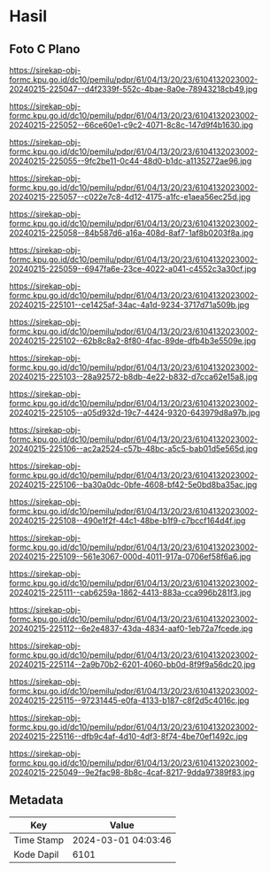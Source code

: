 # Hasil

## Foto C Plano

https://sirekap-obj-formc.kpu.go.id/dc10/pemilu/pdpr/61/04/13/20/23/6104132023002-20240215-225047--d4f2339f-552c-4bae-8a0e-78943218cb49.jpg

https://sirekap-obj-formc.kpu.go.id/dc10/pemilu/pdpr/61/04/13/20/23/6104132023002-20240215-225052--66ce60e1-c9c2-4071-8c8c-147d9f4b1630.jpg

https://sirekap-obj-formc.kpu.go.id/dc10/pemilu/pdpr/61/04/13/20/23/6104132023002-20240215-225055--9fc2be11-0c44-48d0-b1dc-a1135272ae96.jpg

https://sirekap-obj-formc.kpu.go.id/dc10/pemilu/pdpr/61/04/13/20/23/6104132023002-20240215-225057--c022e7c8-4d12-4175-a1fc-e1aea56ec25d.jpg

https://sirekap-obj-formc.kpu.go.id/dc10/pemilu/pdpr/61/04/13/20/23/6104132023002-20240215-225058--84b587d6-a16a-408d-8af7-1af8b0203f8a.jpg

https://sirekap-obj-formc.kpu.go.id/dc10/pemilu/pdpr/61/04/13/20/23/6104132023002-20240215-225059--6947fa6e-23ce-4022-a041-c4552c3a30cf.jpg

https://sirekap-obj-formc.kpu.go.id/dc10/pemilu/pdpr/61/04/13/20/23/6104132023002-20240215-225101--ce1425af-34ac-4a1d-9234-3717d71a509b.jpg

https://sirekap-obj-formc.kpu.go.id/dc10/pemilu/pdpr/61/04/13/20/23/6104132023002-20240215-225102--62b8c8a2-8f80-4fac-89de-dfb4b3e5509e.jpg

https://sirekap-obj-formc.kpu.go.id/dc10/pemilu/pdpr/61/04/13/20/23/6104132023002-20240215-225103--28a92572-b8db-4e22-b832-d7cca62e15a8.jpg

https://sirekap-obj-formc.kpu.go.id/dc10/pemilu/pdpr/61/04/13/20/23/6104132023002-20240215-225105--a05d932d-19c7-4424-9320-643979d8a97b.jpg

https://sirekap-obj-formc.kpu.go.id/dc10/pemilu/pdpr/61/04/13/20/23/6104132023002-20240215-225106--ac2a2524-c57b-48bc-a5c5-bab01d5e565d.jpg

https://sirekap-obj-formc.kpu.go.id/dc10/pemilu/pdpr/61/04/13/20/23/6104132023002-20240215-225106--ba30a0dc-0bfe-4608-bf42-5e0bd8ba35ac.jpg

https://sirekap-obj-formc.kpu.go.id/dc10/pemilu/pdpr/61/04/13/20/23/6104132023002-20240215-225108--490e1f2f-44c1-48be-b1f9-c7bccf164d4f.jpg

https://sirekap-obj-formc.kpu.go.id/dc10/pemilu/pdpr/61/04/13/20/23/6104132023002-20240215-225109--561e3067-000d-4011-917a-0706ef58f6a6.jpg

https://sirekap-obj-formc.kpu.go.id/dc10/pemilu/pdpr/61/04/13/20/23/6104132023002-20240215-225111--cab6259a-1862-4413-883a-cca996b281f3.jpg

https://sirekap-obj-formc.kpu.go.id/dc10/pemilu/pdpr/61/04/13/20/23/6104132023002-20240215-225112--6e2e4837-43da-4834-aaf0-1eb72a7fcede.jpg

https://sirekap-obj-formc.kpu.go.id/dc10/pemilu/pdpr/61/04/13/20/23/6104132023002-20240215-225114--2a9b70b2-6201-4060-bb0d-8f9f9a56dc20.jpg

https://sirekap-obj-formc.kpu.go.id/dc10/pemilu/pdpr/61/04/13/20/23/6104132023002-20240215-225115--97231445-e0fa-4133-b187-c8f2d5c4016c.jpg

https://sirekap-obj-formc.kpu.go.id/dc10/pemilu/pdpr/61/04/13/20/23/6104132023002-20240215-225116--dfb9c4af-4d10-4df3-8f74-4be70ef1492c.jpg

https://sirekap-obj-formc.kpu.go.id/dc10/pemilu/pdpr/61/04/13/20/23/6104132023002-20240215-225049--9e2fac98-8b8c-4caf-8217-9dda97389f83.jpg


## Metadata

| Key        | Value               |
| ---------- | ------------------- |
| Time Stamp | 2024-03-01 04:03:46 |
| Kode Dapil | 6101                |



